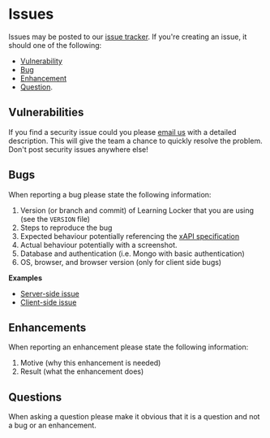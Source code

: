 ---
---

# Issues
Issues may be posted to our [issue tracker](https://github.com/LearningLocker/learninglocker/issues). If you're creating an issue, it should one of the following:

- [Vulnerability](#vulnerabilities)
- [Bug](#bugs)
- [Enhancement](#enhancements)
- [Question](#questions).

## Vulnerabilities
If you find a security issue could you please [email us](mailto:security@ht2.co.uk) with a detailed description. This will give the team a chance to quickly resolve the problem. Don't post security issues anywhere else!

## Bugs
When reporting a bug please state the following information:

1. Version (or branch and commit) of Learning Locker that you are using (see the `VERSION` file)
2. Steps to reproduce the bug
3. Expected behaviour potentially referencing the [xAPI specification](https://github.com/adlnet/xAPI-Spec/blob/master/xAPI.md)
4. Actual behaviour potentially with a screenshot.
5. Database and authentication (i.e. Mongo with basic authentication)
6. OS, browser, and browser version (only for client side bugs)

**Examples**
- [Server-side issue](https://github.com/LearningLocker/learninglocker/issues/315)
- [Client-side issue](https://github.com/LearningLocker/learninglocker/issues/317)

## Enhancements
When reporting an enhancement please state the following information:

1. Motive (why this enhancement is needed)
2. Result (what the enhancement does)

## Questions
When asking a question please make it obvious that it is a question and not a bug or an enhancement.
